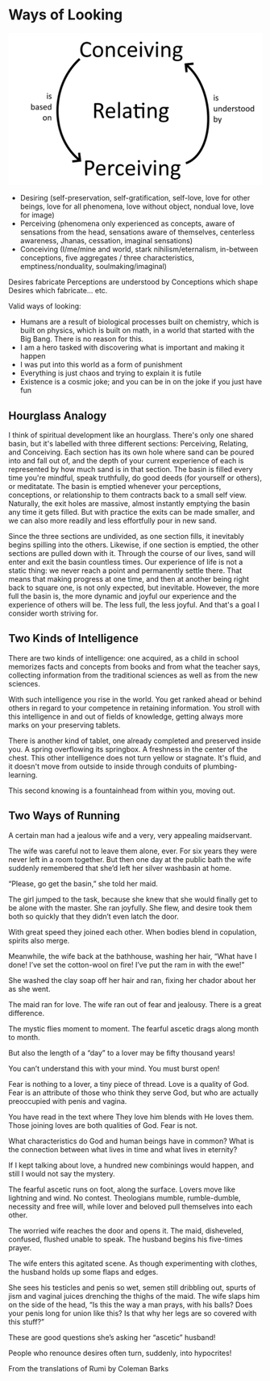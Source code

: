 # Ways of Looking

![Simple illustration of the relationship between conceiving and perceiving](Looking.png)

- Desiring (self-preservation, self-gratification, self-love, love for other beings, love for all phenomena, love without object, nondual love, love for image)
- Perceiving (phenomena only experienced as concepts, aware of sensations from the head, sensations aware of themselves, centerless awareness, Jhanas, cessation, imaginal sensations)
- Conceiving (I/me/mine and world, stark nihilism/eternalism, in-between conceptions, five aggregates / three characteristics, emptiness/nonduality, soulmaking/imaginal)

Desires fabricate Perceptions are understood by Conceptions which shape Desires which fabricate... etc.

Valid ways of looking:

- Humans are a result of biological processes built on chemistry, which is built on physics, which is built on math, in a world that started with the Big Bang. There is no reason for this.
- I am a hero tasked with discovering what is important and making it happen
- I was put into this world as a form of punishment
- Everything is just chaos and trying to explain it is futile
- Existence is a cosmic joke; and you can be in on the joke if you just have fun


## Hourglass Analogy

I think of spiritual development like an hourglass. There's only one shared basin, but it's labelled with three different sections: Perceiving, Relating, and Conceiving. Each section has its own hole where sand can be poured into and fall out of, and the depth of your current experience of each is represented by how much sand is in that section. The basin is filled every time you're mindful, speak truthfully, do good deeds (for yourself or others), or meditatate. The basin is emptied whenever your perceptions, conceptions, or relationship to them contracts back to a small self view. Naturally, the exit holes are massive, almost instantly emptying the basin any time it gets filled. But with practice the exits can be made smaller, and we can also more readily and less effortfully pour in new sand.

Since the three sections are undivided, as one section fills, it inevitably begins spilling into the others. Likewise, if one section is emptied, the other sections are pulled down with it. Through the course of our lives, sand will enter and exit the basin countless times. Our experience of life is not a static thing: we never reach a point and permanently settle there. That means that making progress at one time, and then at another being right back to square one, is not only expected, but inevitable. However, the more full the basin is, the more dynamic and joyful our experience and the experience of others will be. The less full, the less joyful. And that's a goal I consider worth striving for.

## Two Kinds of Intelligence

There are two kinds of intelligence: one acquired,
as a child in school memorizes facts and concepts
from books and from what the teacher says,
collecting information from the traditional sciences
as well as from the new sciences.

With such intelligence you rise in the world.
You get ranked ahead or behind others
in regard to your competence in retaining
information. You stroll with this intelligence
in and out of fields of knowledge, getting always more
marks on your preserving tablets.

There is another kind of tablet, one
already completed and preserved inside you.
A spring overflowing its springbox. A freshness
in the center of the chest. This other intelligence
does not turn yellow or stagnate. It's fluid,
and it doesn't move from outside to inside
through conduits of plumbing-learning.

This second knowing is a fountainhead
from within you, moving out.

## Two Ways of Running

A certain man had a jealous wife
and a very, very appealing maidservant.

The wife was careful not to leave them alone,
ever. For six years they were never left
in a room together.
But then one day
at the public bath the wife suddenly remembered
that she’d left her silver washbasin at home.

“Please, go get the basin,” she told her maid.

The girl jumped to the task, because she knew
that she would finally get to be alone
with the master. She ran joyfully.
She flew,
and desire took them both so quickly
that they didn’t even latch the door.

With great speed they joined each other.
When bodies blend in copulation,
spirits also merge.

Meanwhile, the wife back at the bathhouse,
washing her hair, “What have I done!
I’ve set the cotton-wool on fire!
I’ve put the ram in with the ewe!”

She washed the clay soap off her hair and ran,
fixing her chador about her as she went.

The maid ran for love. The wife ran out of fear
and jealousy. There is a great difference.

The mystic flies moment to moment.
The fearful ascetic drags along month to month.

But also the length of a “day” to a lover
may be fifty thousand years!

You can’t understand this with your mind.
You must burst open!

Fear is nothing to a lover, a tiny piece of thread.
Love is a quality of God. Fear is an attribute
of those who think they serve God, but who are actually
preoccupied with penis and vagina.

You have read in the text where They love him
blends with He loves them.
Those joining loves
are both qualities of God. Fear is not.

What characteristics do God and human beings
have in common? What is the connection between
what lives in time and what lives in eternity?

If I kept talking about love,
a hundred new combinings would happen,
and still I would not say the mystery.

The fearful ascetic runs on foot, along the surface.
Lovers move like lightning and wind.
No contest.
Theologians mumble, rumble-dumble,
necessity and free will,
while lover and beloved
pull themselves
into each other.

The worried wife reaches the door
and opens it.
The maid, disheveled, confused, flushed
unable to speak.
The husband begins his five-times prayer.

The wife enters this agitated scene.
As though experimenting with clothes,
the husband holds up some flaps and edges.

She sees his testicles and penis so wet, semen
still dribbling out, spurts of jism and vaginal juices
drenching the thighs of the maid.
The wife slaps him
on the side of the head,
“Is this the way
a man prays, with his balls?
Does your penis
long for union like this?
Is that why
her legs are so covered with this stuff?”

These are good questions
she’s asking her “ascetic” husband!

People who renounce desires
often turn, suddenly,
into hypocrites!

From the translations of Rumi by Coleman Barks
